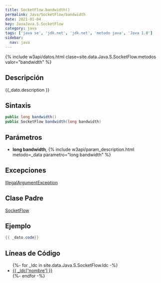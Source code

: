 ```yaml
---
title: SocketFlow.bandwidth()
permalink: Java/SocketFlow/bandwidth
date: 2021-01-04
key: JavaJava.S.SocketFlow
category: java
tags: ['java se', 'jdk.net', 'jdk.net', 'metodo java', 'Java 1.8']
sidebar: 
  nav: java
---
```


{% include w3api/datos.html clase=site.data.Java.S.SocketFlow.metodos valor="bandwidth" %}

## Descripción
{{_dato.description }}

## Sintaxis
~~~java
public long bandwidth()
public SocketFlow bandwidth(long bandwidth)
~~~

## Parámetros
* **long bandwidth**,  {% include w3api/param_description.html metodo=_data parametro="long bandwidth" %}

## Excepciones
[IllegalArgumentException](/Java/IllegalArgumentException/)

## Clase Padre
[SocketFlow](/Java/SocketFlow/)

## Ejemplo
~~~java
{{ _dato.code}}
~~~

## Líneas de Código
<ul>
{%- for _ldc in site.data.Java.S.SocketFlow.ldc -%}
   <li>
       <a href="{{_ldc['url'] }}">{{ _ldc['nombre'] }}</a>
   </li>
{%- endfor -%}
</ul>
